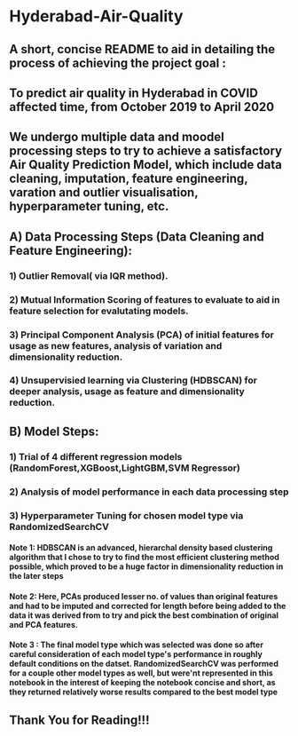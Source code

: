 # Hyderabad-Air-Quality


## A short, concise README to aid in detailing the process of achieving the project goal : 
## To predict air quality in Hyderabad in COVID affected time, from October 2019 to April 2020

## We undergo multiple data and moodel processing steps to try to achieve a satisfactory Air Quality Prediction Model, which include data cleaning, imputation, feature engineering, varation and outlier visualisation, hyperparameter tuning, etc.

## A) Data Processing Steps (Data Cleaning and Feature Engineering):

### 1) Outlier Removal( via IQR method).
### 2) Mutual Information Scoring of features to evaluate to aid in feature selection for evalutating models.
### 3) Principal Component Analysis (PCA) of initial features for usage as new features, analysis of variation and dimensionality reduction.
### 4) Unsupervisied learning via Clustering (HDBSCAN) for deeper analysis, usage as feature and dimensionality reduction.

## B) Model Steps:

### 1) Trial of 4 different regression models (RandomForest,XGBoost,LightGBM,SVM Regressor)
### 2) Analysis of model performance in each data processing step
### 3) Hyperparameter Tuning for chosen model type via RandomizedSearchCV

#### Note 1:  HDBSCAN is an advanced, hierarchal density based clustering algorithm that I chose to try to find the most efficient clustering method possible, which proved to be a huge factor in dimensionality reduction in the later steps
#### Note 2: Here, PCAs produced lesser no. of values than original features and had to be imputed and corrected for length before being added to the data it was derived from to try and pick the best combination of original and PCA features.
#### Note 3 : The final model type which was selected was done so after careful consideration of each model type's performance in roughly default conditions on the datset. RandomizedSearchCV was performed for a couple other model types as well, but were'nt represented in this notebook in the interest of keeping the notebook concise and short, as they returned relatively worse results compared to the best model type

## Thank You for Reading!!! 
